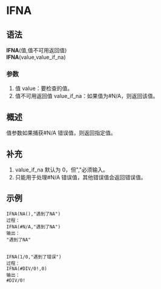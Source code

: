 # IFNA

## 语法

**IFNA**(值,值不可用返回值)  
**IFNA**(value,value_if_na)

### 参数

1. 值 value：要检查的值。
2. 值不可用返回值 value_if_na：如果值为#N/A，则返回该值。

## 概述

值参数如果捕获#N/A 错误值，则返回指定值。

## 补充

1. value_if_na 默认为 0，但","必须输入。
2. 只能用于处理#N/A 错误值，其他错误值会返回错误值。

## 示例

```
IFNA(NA(),"遇到了NA")
过程：
IFNA(#N/A,"遇到了NA")
输出：
"遇到了NA"


IFNA(1/0,"遇到了错误")
过程：
IFNA(#DIV/0!,0)
输出：
#DIV/0!
```
